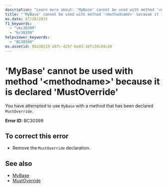 ```yaml
---
description: "Learn more about: 'MyBase' cannot be used with method '<methodname>' because it is declared 'MustOverride'"
title: "'MyBase' cannot be used with method '<methodname>' because it is declared 'MustOverride'"
ms.date: 07/20/2015
f1_keywords: 
  - "vbc30399"
  - "bc30399"
helpviewer_keywords: 
  - "BC30399"
ms.assetid: 09a30219-a07c-425f-be03-36fc38c04cb0
---
```

# 'MyBase' cannot be used with method '\<methodname>' because it is declared 'MustOverride'

You have attempted to use `MyBase` with a method that has been declared `MustOverride`.  
  
 **Error ID:** BC30399  
  
## To correct this error  
  
- Remove the `MustOverride` declaration.  
  
## See also

- [MyBase](../programming-guide/program-structure/me-my-mybase-and-myclass.md#mybase)
- [MustOverride](../language-reference/modifiers/mustoverride.md)
